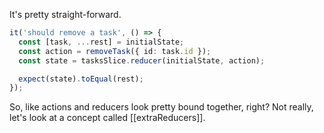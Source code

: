 It's pretty straight-forward.

```ts
it('should remove a task', () => {
  const [task, ...rest] = initialState;
  const action = removeTask({ id: task.id });
  const state = tasksSlice.reducer(initialState, action);

  expect(state).toEqual(rest);
});
```

So, like actions and reducers look pretty bound together, right? Not really, let's look at a concept called [[extraReducers]].
